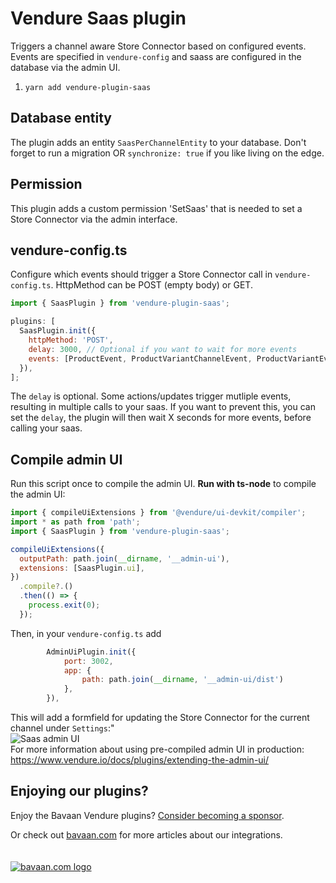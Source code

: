 # Vendure Saas plugin

Triggers a channel aware Store Connector based on configured events.
Events are specified in `vendure-config` and saass are configured in the database via the admin UI.

1. `yarn add vendure-plugin-saas`

## Database entity

The plugin adds an entity `SaasPerChannelEntity` to your database.
Don't forget to run a migration OR `synchronize: true` if you like living on the edge.

## Permission

This plugin adds a custom permission 'SetSaas' that is needed to set a Store Connector via the admin interface.

## vendure-config.ts

Configure which events should trigger a Store Connector call in `vendure-config.ts`. HttpMethod can be POST (empty body) or GET.

```js
import { SaasPlugin } from 'vendure-plugin-saas';

plugins: [
  SaasPlugin.init({
    httpMethod: 'POST',
    delay: 3000, // Optional if you want to wait for more events
    events: [ProductEvent, ProductVariantChannelEvent, ProductVariantEvent],
  }),
];
```

The `delay` is optional. Some actions/updates trigger mutliple events, resulting in multiple calls to your saas.
If you want to prevent this, you can set the `delay`, the plugin will then wait X seconds for more events,
before calling your saas.

## Compile admin UI

Run this script once to compile the admin UI. **Run with ts-node** to compile the admin UI:

```js
import { compileUiExtensions } from '@vendure/ui-devkit/compiler';
import * as path from 'path';
import { SaasPlugin } from 'vendure-plugin-saas';

compileUiExtensions({
  outputPath: path.join(__dirname, '__admin-ui'),
  extensions: [SaasPlugin.ui],
})
  .compile?.()
  .then(() => {
    process.exit(0);
  });
```

Then, in your `vendure-config.ts` add

```js
        AdminUiPlugin.init({
            port: 3002,
            app: {
                path: path.join(__dirname, '__admin-ui/dist')
            },
        }),
```

This will add a formfield for updating the Store Connector for the current channel under `Settings`:"  
![Saas admin UI](saas-admin-ui.jpeg)  
For more information about using pre-compiled admin UI in production: https://www.vendure.io/docs/plugins/extending-the-admin-ui/

## Enjoying our plugins?

Enjoy the Bavaan Vendure plugins? [Consider becoming a sponsor](https://github.com/sponsors/bavaan-platform).

Or check out [bavaan.com](https://bavaan.com) for more articles about our integrations.
<br/>
<br/>
<br/>
[![bavaan.com logo](https://bavaan.com/wp-content/uploads/2022/07/bavaan-logo-white-189x100.png)](https://bavaan.com)

